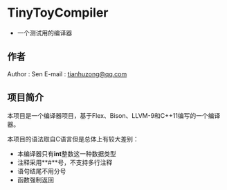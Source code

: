 # TinyToyCompiler
- 一个测试用的编译器

## 作者
Author : Sen
E-mail : tianhuzong@qq.com

## 项目简介
本项目是一个编译器项目，基于Flex、Bison、LLVM-9和C++11编写的一个编译器。

本项目的语法取自C语言但是总体上有较大差别：
- 本编译器只有**int**整数这一种数据类型
- 注释采用**#**号，不支持多行注释
- 语句结尾不用分号
- 函数强制返回